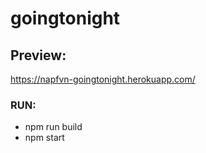 ﻿# goingtonight

## Preview:
https://napfvn-goingtonight.herokuapp.com/


### RUN:
- npm run build
- npm start
